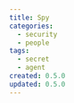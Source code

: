 ```yaml
---
title: Spy
categories:
  - security
  - people
tags:
  - secret
  - agent
created: 0.5.0
updated: 0.5.0
---
```

